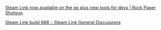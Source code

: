 [Steam Link now available on the go plus new tools for devs | Rock Paper Shotgun](https://www.rockpapershotgun.com/2019/03/14/valve-extend-steam-link-out-of-the-home-and-networking-api-to-all-developers/)

[Steam Link build 688 :: Steam Link General Discussions](https://steamcommunity.com/app/353380/discussions/0/3362406825533023360/)
